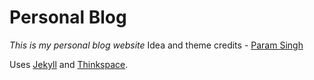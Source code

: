 #  Personal Blog

*This is my personal blog website*
Idea and theme credits - [Param Singh](https://github.com/paramsingh)

Uses [Jekyll](https://jekyllrb.com/) and [Thinkspace](https://github.com/heiswayi/thinkspace).


